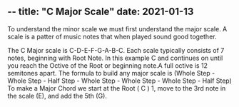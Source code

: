 --
title: "C Major Scale"
date: 2021-01-13
--

<p>To understand the minor scale we must first understand the major scale. A scale is a patter of music notes that when played sound good together.</p> 
The C Major scale is C-D-E-F-G-A-B-C. Each scale typically consists of 7 notes, beginning with Root Note. In this example C and continues on until you reach the Octive of the Root or beginning note.A full octive is 12 semitones apart.
The formula to build any major scale is (Whole Step - Whole Step - Half Step - Whole Step - Whole Step - Whole Step - Half Step)
To make a Major Chord we start at the Root ( C ) 1, move to the 3rd note in the scale (E), and add the 5th (G).
